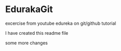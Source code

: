 # EdurakaGit
excercise from youtube edureka on git/github tutorial

I have created this readme file

some more changes
